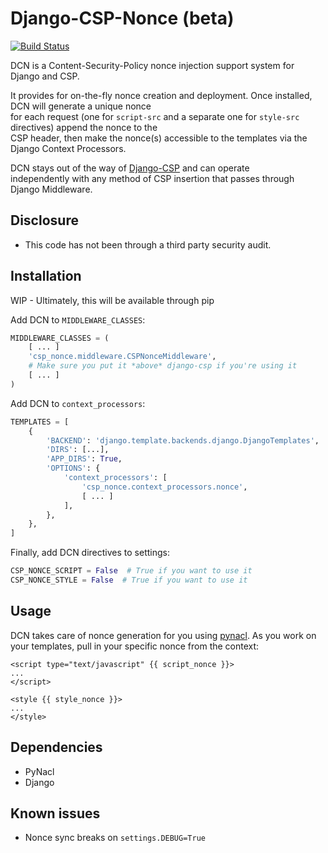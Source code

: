 # Django-CSP-Nonce (beta)

[![Build Status](https://travis-ci.org/SpiderOak/django-csp-nonce.svg?branch=master)](https://travis-ci.org/SpiderOak/django-csp-nonce)

DCN is a Content-Security-Policy nonce injection support system for Django and CSP.

It provides for on-the-fly nonce creation and deployment. Once installed, DCN will generate a unique nonce  
for each request (one for `script-src` and a separate one for `style-src` directives) append the nonce to the  
CSP header, then make the nonce(s) accessible to the templates via the Django Context Processors.

DCN stays out of the way of [Django-CSP](http://django-csp.readthedocs.io/en/latest/) and can operate  
independently with any method of CSP insertion that passes through Django Middleware.

## Disclosure
- This code has not been through a third party security audit.

## Installation

WIP - Ultimately, this will be available through pip

Add DCN to `MIDDLEWARE_CLASSES`:
```python
MIDDLEWARE_CLASSES = (
    [ ... ]
    'csp_nonce.middleware.CSPNonceMiddleware',
    # Make sure you put it *above* django-csp if you're using it
    [ ... ]
)
```

Add DCN to `context_processors`:
```python
TEMPLATES = [
    {
        'BACKEND': 'django.template.backends.django.DjangoTemplates',
        'DIRS': [...],
        'APP_DIRS': True,
        'OPTIONS': {
            'context_processors': [
                'csp_nonce.context_processors.nonce',
                [ ... ]
            ],
        },
    },
]
```

Finally, add DCN directives to settings:
```python
CSP_NONCE_SCRIPT = False  # True if you want to use it
CSP_NONCE_STYLE = False  # True if you want to use it
```


## Usage
DCN takes care of nonce generation for you using [pynacl](https://github.com/pyca/pynacl).
As you work on your templates, pull in your specific nonce from the context:
```django
<script type="text/javascript" {{ script_nonce }}>
...
</script>

<style {{ style_nonce }}>
...
</style>
```


## Dependencies

- PyNacl
- Django


## Known issues
- Nonce sync breaks on `settings.DEBUG=True`
